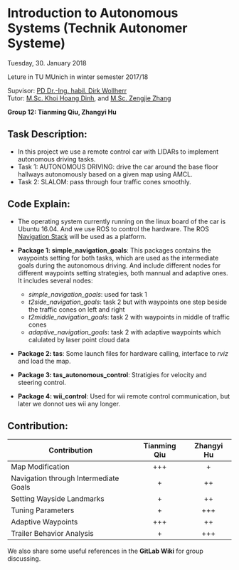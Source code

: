 # Introduction to Autonomous Systems  (Technik Autonomer Systeme)

Tuesday, 30. January 2018

Leture in TU MUnich in winter semester 2017/18

Supvisor: [ PD Dr.-Ing. habil. Dirk Wollherr ](https://www.lsr.ei.tum.de/en/team/dozenten/dirk-wollherr/)  
Tutor: [M.Sc. Khoi Hoang Dinh](https://www.lsr.ei.tum.de/?id=419), and [M.Sc. Zengjie Zhang](https://www.lsr.ei.tum.de/en/team/wissenschaftliche-mitarbeiter/zengjie-zhang/)

**Group 12: Tianming Qiu, Zhangyi Hu**

## Task Description:
- In this project we use a remote control car with LIDARs to implement autonomous driving tasks.
- Task 1: AUTONOMOUS DRIVING: drive the car around the base floor hallways autonomously based on a given map using AMCL.
- Task 2: SLALOM: pass through four traffic cones smoothly.

## Code Explain:
- The operating system currently running on the linux board of the car is Ubuntu 16.04. And we use ROS to control the hardware. The ROS [Navigation Stack](wiki.ros.org/navigation) will be used as a platform.

- **Package 1: simple_navigation_goals**:  This packages contains the waypoints setting for both tasks, which are used as the intermediate goals during the autonomous driving. And include different nodes for different waypoints setting strategies, both mannual and adaptive ones.  
It includes several nodes:
	- *simple_navigation_goals*: used for task 1
	- *t2side_navigation_goals*: task 2 but with waypoints one step beside the traffic cones on left and right
	- *t2middle_navigation_goals*: task 2 with waypoints in middle of traffic cones
	- *adaptive_navigation_goals*: task 2 with adaptive waypoints which calulated by laser point cloud data
	
- **Package 2: tas**: Some launch files for hardware calling, interface to *rviz* and load the map.

- **Package 3: tas_autonomous_control**: Stratigies for velocity and steering control.

- **Package 4: wii_control**: Used for wii remote control communication, but later we donnot ues wii any longer.


## Contribution:

| Contribution      | Tianming Qiu        | Zhangyi Hu  |
| ------------- |:-------------:| :-----:|
| Map Modification   | +++ | + |
| Navigation through Intermediate Goals   | +     | ++ |
|Setting Wayside Landmarks | +    |  ++|
|Tuning Parameters | +   |   +++ |
|Adaptive Waypoints| +++    |  ++ |
|Trailer Behavior Analysis|+ |+++ |

We also share some useful references in the **GitLab Wiki** for group discussing.